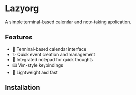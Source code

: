 # Lazyorg

A simple terminal-based calendar and note-taking application.

## Features

- 📅 Terminal-based calendar interface
- ✨ Quick event creation and management
- 📝 Integrated notepad for quick thoughts
- ⌨️  Vim-style keybindings
- 🚀 Lightweight and fast

## Installation
